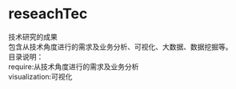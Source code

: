 # reseachTec
技术研究的成果  
包含从技术角度进行的需求及业务分析、可视化、大数据、数据挖掘等。  
目录说明：  
require:从技术角度进行的需求及业务分析  
visualization:可视化  
